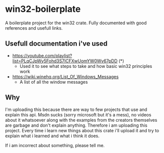 # win32-boilerplate
A boilerplate project for the win32 crate. Fully documented with good references and usefull links.

## Usefull documentation i've used
- https://youtube.com/playlist?list=PLqCJpWy5Fohd3S7ICFXwUomYW0Wv67pDD (*)
  - Used it to see what steps to take and how basic win32 principles work
- https://wiki.winehq.org/List_Of_Windows_Messages 
  - A list of all the window messages

## Why

I'm uploading this because there are way to few projects that use and explain this api. Msdn sucks (sorry microsoft but it's a mess), no 
videos about it whatsoever along with the examples from the creators themselves are garbage and don't explain anything. Therefore i am 
uploading this project. Every time i learn new things about this crate i'll upload it and try to explain what i learned and what i think 
it does. 

If i am incorrect about something, please tell me.
